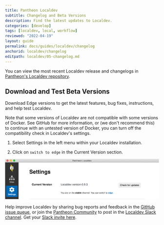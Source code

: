```yaml
---
title: Pantheon Localdev
subtitle: Changelog and Beta Versions
description: Find the latest updates to Localdev.
categories: [develop]
tags: [localdev, local, workflow]
reviewed: "2022-04-19"
layout: guide
permalink: docs/guides/localdev/changelog
anchorid: localdev/changelog
editpath: localdev/05-changelog.md
---
```


You can view the most recent Localdev release and changelogs in [Pantheon's Localdev repository](https://github.com/pantheon-systems/localdev/releases).

## Download and Test Beta Versions

Download Edge versions to get the latest features, bug fixes, instructions, and help test Localdev.

Note that some versions of Localdev are not compatible with some versions of Docker. See GitHub for more information, or (we don't recommend this) to continue with an untested version of Docker, you can turn off the compatibility check in Localdev's settings.

1. Select Settings in the left menu within your Localdev installation.

1. Click on `switch to edge` in the Current Version section.

  ![Switch to edge version](../../../images/localdev/localdev-switch-to-edge.png)

<Alert type="info" title="Note">

Help improve Localdev by sharing bug reports and feedback in the [GitHub issue queue](https://github.com/pantheon-systems/localdev-issues), or join the [Pantheon Community](/pantheon-community) to post in the [Localdev Slack channel](https://pantheon-community.slack.com/messages/CB2H8065D). Get your [Slack invite here](https://slackin.pantheon.io/).

</Alert>
